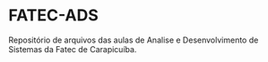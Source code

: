 # FATEC-ADS
Repositório de arquivos das aulas de Analise e Desenvolvimento de Sistemas da Fatec de Carapicuíba.
